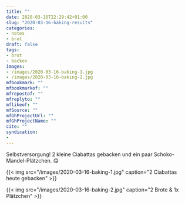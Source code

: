 ```yaml
---
title: ""
date: 2020-03-16T22:29:42+01:00
slug: "2020-03-16-baking-results"
categories:
- notes
- brot
draft: false
tags:
- brot
- backen
images:
- /images/2020-03-16-baking-1.jpg
- /images/2020-03-16-baking-2.jpg
mfbookmark: ""
mfbookmarkof: ""
mfrepostof: ""
mfreplyto: ""
mflikeof: ""
mfSource: ""
mfGhProjectUrl: ""
mfGhProjectName: ""
cite: ""
syndication:
-
---
```


Selbstversorgung! 2 kleine Ciabattas gebacken und ein paar Schoko-Mandel-Plätzchen. :yum:

{{< img src="/images/2020-03-16-baking-1.jpg" caption="2 Ciabattas heute gebacken" >}}

{{< img src="/images/2020-03-16-baking-2.jpg" caption="2 Brote & 1x Plätzchen" >}}
